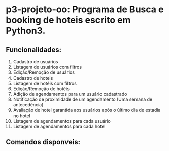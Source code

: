 # p3-projeto-oo: Programa de Busca e booking de hoteis escrito em Python3.

## Funcionalidades:
 1.  Cadastro de usuários
 2.  Listagem de usuários com filtros
 3.  Edição/Remoção de usuários
 4.  Cadastro de hoteis
 5.  Listagem de hotéis com filtros
 6.  Edição/Remoção de hotéis
 7.  Adição de agendamentos para um usuário cadastrado
 8.  Notificação de proximidade de um agendamento (Uma semana de antecedência)
 9.  Avaliação de hotel garantida aos usuários após o último dia de estadia no hotel
 10. Listagem de agendamentos para cada usuário
 11. Listagem de agendamentos para cada hotel
 
## Comandos disponveis:
